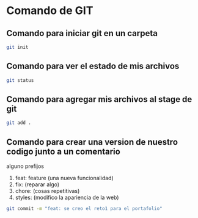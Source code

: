 # Comando de GIT

## Comando para iniciar git en un carpeta

```bash
git init
```

## Comando para ver el estado de mis archivos

```bash
git status
```

## Comando para agregar mis archivos al stage de git

```bash
git add .
```

## Comando para crear una version de nuestro codigo junto a un comentario

alguno prefijos

1. feat: feature (una nueva funcionalidad)
2. fix: (reparar algo)
3. chore: (cosas repetitivas)
4. styles: (modifico la apariencia de la web)

```bash
git commit -m "feat: se creo el reto1 para el portafolio"
```